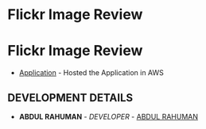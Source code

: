 # Flickr Image Review

# Flickr Image Review

* [Application](http://ab-flickr.s3-website-ap-southeast-1.amazonaws.com/) - Hosted the Application in AWS


## DEVELOPMENT DETAILS

* **ABDUL RAHUMAN** - *DEVELOPER* - [ABDUL RAHUMAN](https://github.com/Abdull8870)


